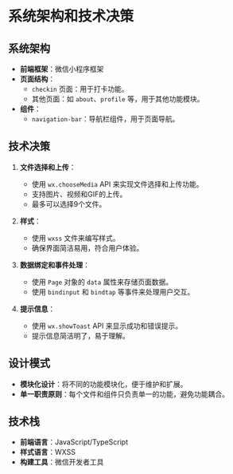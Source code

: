 # 系统架构和技术决策

## 系统架构

- **前端框架**：微信小程序框架
- **页面结构**：
  - `checkin` 页面：用于打卡功能。
  - 其他页面：如 `about`、`profile` 等，用于其他功能模块。
- **组件**：
  - `navigation-bar`：导航栏组件，用于页面导航。

## 技术决策

1. **文件选择和上传**：
   - 使用 `wx.chooseMedia` API 来实现文件选择和上传功能。
   - 支持图片、视频和GIF的上传。
   - 最多可以选择9个文件。

2. **样式**：
   - 使用 `wxss` 文件来编写样式。
   - 确保界面简洁易用，符合用户体验。

3. **数据绑定和事件处理**：
   - 使用 `Page` 对象的 `data` 属性来存储页面数据。
   - 使用 `bindinput` 和 `bindtap` 等事件来处理用户交互。

4. **提示信息**：
   - 使用 `wx.showToast` API 来显示成功和错误提示。
   - 提示信息简洁明了，易于理解。

## 设计模式

- **模块化设计**：将不同的功能模块化，便于维护和扩展。
- **单一职责原则**：每个文件和组件只负责单一的功能，避免功能耦合。

## 技术栈

- **前端语言**：JavaScript/TypeScript
- **样式语言**：WXSS
- **构建工具**：微信开发者工具
